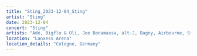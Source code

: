 ```yaml
---
title: "Sting_2023-12-04_Sting"
artist: "Sting"
date: 2023-12-04
concert: "Sting"
artists: "Adé, Bigflo & Oli, Joe Bonamassa, alt-J, Dagny, Airbourne, Sting, Alias, Gabrielle, Blondie, Joe Sumner, Def Leppard, Joss Stone, Eric Gales"
location: "Lanxess Arena"
location_details: "Cologne, Germany"
---
```

